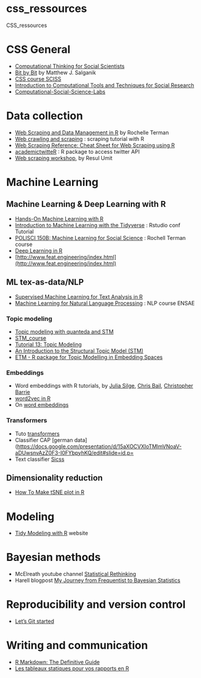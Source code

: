 # css_ressources
CSS_ressources

# CSS General

- [Computational Thinking for Social Scientists](https://jaeyk.github.io/comp_thinking_social_science/)
- [Bit by Bit](https://www.bitbybitbook.com/en/1st-ed/preface/) by Matthew J. Salganik
- [CSS course SCISS](https://cbail.github.io/comp_soc_grad/Home.html#Course_Description)
- [Introduction to Computational Tools and Techniques for Social Research ](https://github.com/rochelleterman/PS239T)
- [Computational-Social-Science-Labs](https://github.com/dlab-berkeley/Computational-Social-Science-Training-Program)

# Data collection

- [Web Scraping and Data Management in R](https://github.com/rochelleterman/ESS-webscraping) by Rochelle Terman
- [Web crawling and scraping](https://tm4ss.github.io/docs/Tutorial_1_Web_scraping.html) : scraping tutorial with R
- [Web Scraping Reference: Cheat Sheet for Web Scraping using R](https://github.com/yusuzech/r-web-scraping-cheat-sheet)
- [academictwitteR](https://github.com/cjbarrie/academictwitteR) : R package to access twitter API
- [Web scraping workshop](https://resulumit.com/teaching/scrp_workshop.html#1), by Resul Umit 
# Machine Learning

## Machine Learning & Deep Learning with R

- [Hands-On Machine Learning with R](https://bradleyboehmke.github.io/HOML/)
- [Introduction to Machine Learning with the Tidyverse](https://conf20-intro-ml.netlify.app/) : Rstudio conf Tutorial
- [POLISCI 150B: Machine Learning for Social Science](https://github.com/rochelleterman/polisci150b) : Rochell Terman course
- [Deep Learning in R](https://github.com/dlab-berkeley/R-Deep-Learning)
- [http://www.feat.engineering/index.html](http://www.feat.engineering/index.html)


## ML tex-as-data/NLP

- [Supervised Machine Learning for Text Analysis in R](https://smltar.com/)
- [Machine Learning for Natural Language Processing](https://nlp-ensae.github.io/) : NLP course ENSAE

### Topic modeling

- [Topic modeling with quanteda and STM](https://rstudio-pubs-static.s3.amazonaws.com/406792_9287b832dd9e413f97243628cb2f7ddb.html)
- [STM_course](https://rpubs.com/Rawrion/669023)
- [Tutorial 13: Topic Modeling](https://bookdown.org/valerie_hase/TextasData_HS2021/tutorial-13-topic-modeling.html)
- [An Introduction to the Structural Topic Model (STM)](https://burtmonroe.github.io/TextAsDataCourse/Tutorials/IntroSTM.nb.html)
- [ETM - R package for Topic Modelling in Embedding Spaces](https://pythonrepo.com/repo/bnosac-ETM-python-natural-language-processing)
### Embeddings

- Word embeddings with R tutorials, by [Julia Silge](https://juliasilge.com/blog/tidy-word-vectors/), [Chris Bail](https://cbail.github.io/textasdata/word2vec/rmarkdown/word2vec.html), [Christopher Barrie](https://raw.githack.com/cjbarrie/sicss_22/main/05_cta_notebook2.html) 
- [word2vec in R](http://www.bnosac.be/index.php/blog/100-word2vec-in-R)
- On [word embeddings](https://ruder.io/word-embeddings-1/)

### Transformers

- Tuto [transformers](https://github.com/chkla/NLP2CSS-Tutorial)
- Classifier CAP [german data](https://docs.google.com/presentation/d/15aXOCVXIoTMlmVNoaV-aDUwsnvAzZ0F3-I0FYbpyhKQ/edit#slide=id.p=
- Text classifier [Sicss](https://colab.research.google.com/drive/13U89jMNzL-q_gg7sCSjrSWZIHnKA6UJ5?usp=sharing#scrollTo=9uapzhjYHeHl)
## Dimensionality reduction

- [How To Make tSNE plot in R](https://datavizpyr.com/how-to-make-tsne-plot-in-r/)

# Modeling

- [Tidy Modeling with R](https://www.tmwr.org/) website


# Bayesian methods

- McElreath youtube channel [Statistical Rethinking](https://www.youtube.com/playlist?list=PLDcUM9US4XdMROZ57-OIRtIK0aOynbgZN)
- Harell blogpost [My Journey from Frequentist to Bayesian Statistics](https://www.fharrell.com/post/journey/)


# Reproducibility and version control

- [Let’s Git started](https://happygitwithr.com/)

# Writing and communication

- [R Markdown: The Definitive Guide](https://bookdown.org/yihui/rmarkdown/)
- [Les tableaux statiques pour vos rapports en R](https://thinkr.fr/les-tableaux-statiques-pour-vos-rapports-en-r/)

